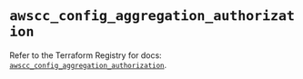 # `awscc_config_aggregation_authorization`

Refer to the Terraform Registry for docs: [`awscc_config_aggregation_authorization`](https://registry.terraform.io/providers/hashicorp/awscc/0.70.0/docs/resources/config_aggregation_authorization).
